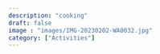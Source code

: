 ```yaml
---
description: "cooking"
draft: false
image : "images/IMG-20230202-WA0032.jpg"
category: ["Activities"] 
---
```

